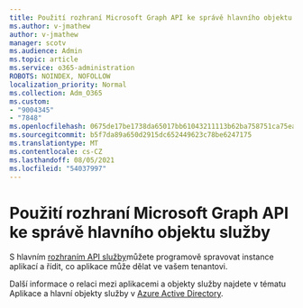 ```yaml
---
title: Použití rozhraní Microsoft Graph API ke správě hlavního objektu služby
ms.author: v-jmathew
author: v-jmathew
manager: scotv
ms.audience: Admin
ms.topic: article
ms.service: o365-administration
ROBOTS: NOINDEX, NOFOLLOW
localization_priority: Normal
ms.collection: Adm_O365
ms.custom:
- "9004345"
- "7848"
ms.openlocfilehash: 0675de17be1738da65017bb61043211113b62ba758751ca75ea4926683006e38
ms.sourcegitcommit: b5f7da89a650d2915dc652449623c78be6247175
ms.translationtype: MT
ms.contentlocale: cs-CZ
ms.lasthandoff: 08/05/2021
ms.locfileid: "54037997"
---
```

# <a name="use-microsoft-graph-api-to-manage-service-principal"></a>Použití rozhraní Microsoft Graph API ke správě hlavního objektu služby

S hlavním [rozhraním API služby](https://docs.microsoft.com/graph/api/resources/serviceprincipal)můžete programově spravovat instance aplikací a řídit, co aplikace může dělat ve vašem tenantovi.

Další informace o relaci mezi aplikacemi a objekty služby najdete v tématu Aplikace a hlavní objekty služby v [Azure Active Directory](https://docs.microsoft.com/azure/active-directory/develop/app-objects-and-service-principals).
